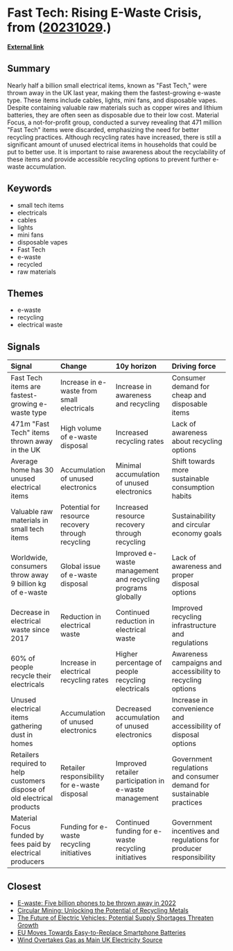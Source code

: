 # __Fast Tech: Rising E-Waste Crisis__, from ([20231029](https://kghosh.substack.com/p/20231029).)

__[External link](https://www.bbc.com/news/business-67082005)__



## Summary

Nearly half a billion small electrical items, known as "Fast Tech," were thrown away in the UK last year, making them the fastest-growing e-waste type. These items include cables, lights, mini fans, and disposable vapes. Despite containing valuable raw materials such as copper wires and lithium batteries, they are often seen as disposable due to their low cost. Material Focus, a not-for-profit group, conducted a survey revealing that 471 million "Fast Tech" items were discarded, emphasizing the need for better recycling practices. Although recycling rates have increased, there is still a significant amount of unused electrical items in households that could be put to better use. It is important to raise awareness about the recyclability of these items and provide accessible recycling options to prevent further e-waste accumulation.

## Keywords

* small tech items
* electricals
* cables
* lights
* mini fans
* disposable vapes
* Fast Tech
* e-waste
* recycled
* raw materials

## Themes

* e-waste
* recycling
* electrical waste

## Signals

| Signal                                                                  | Change                                            | 10y horizon                                                 | Driving force                                                        |
|:------------------------------------------------------------------------|:--------------------------------------------------|:------------------------------------------------------------|:---------------------------------------------------------------------|
| Fast Tech items are fastest-growing e-waste type                        | Increase in e-waste from small electricals        | Increase in awareness and recycling                         | Consumer demand for cheap and disposable items                       |
| 471m "Fast Tech" items thrown away in the UK                            | High volume of e-waste disposal                   | Increased recycling rates                                   | Lack of awareness about recycling options                            |
| Average home has 30 unused electrical items                             | Accumulation of unused electronics                | Minimal accumulation of unused electronics                  | Shift towards more sustainable consumption habits                    |
| Valuable raw materials in small tech items                              | Potential for resource recovery through recycling | Increased resource recovery through recycling               | Sustainability and circular economy goals                            |
| Worldwide, consumers throw away 9 billion kg of e-waste                 | Global issue of e-waste disposal                  | Improved e-waste management and recycling programs globally | Lack of awareness and proper disposal options                        |
| Decrease in electrical waste since 2017                                 | Reduction in electrical waste                     | Continued reduction in electrical waste                     | Improved recycling infrastructure and regulations                    |
| 60% of people recycle their electricals                                 | Increase in electrical recycling rates            | Higher percentage of people recycling electricals           | Awareness campaigns and accessibility to recycling options           |
| Unused electrical items gathering dust in homes                         | Accumulation of unused electronics                | Decreased accumulation of unused electronics                | Increase in convenience and accessibility of disposal options        |
| Retailers required to help customers dispose of old electrical products | Retailer responsibility for e-waste disposal      | Improved retailer participation in e-waste management       | Government regulations and consumer demand for sustainable practices |
| Material Focus funded by fees paid by electrical producers              | Funding for e-waste recycling initiatives         | Continued funding for e-waste recycling initiatives         | Government incentives and regulations for producer responsibility    |

## Closest

* [E-waste: Five billion phones to be thrown away in 2022](be72c306267d04fbf21e2cd6051c66bd)
* [Circular Mining: Unlocking the Potential of Recycling Metals](f6822e1e33898d0b84b912cb06a69ba3)
* [The Future of Electric Vehicles: Potential Supply Shortages Threaten Growth](e2d1170995334c5c5e09b403ac8d3dcc)
* [EU Moves Towards Easy-to-Replace Smartphone Batteries](7e3448aaf8dcf592d5c14da8fb0fc233)
* [Wind Overtakes Gas as Main UK Electricity Source](fb0ad35a700c17919f0e3f303fb7f9b6)